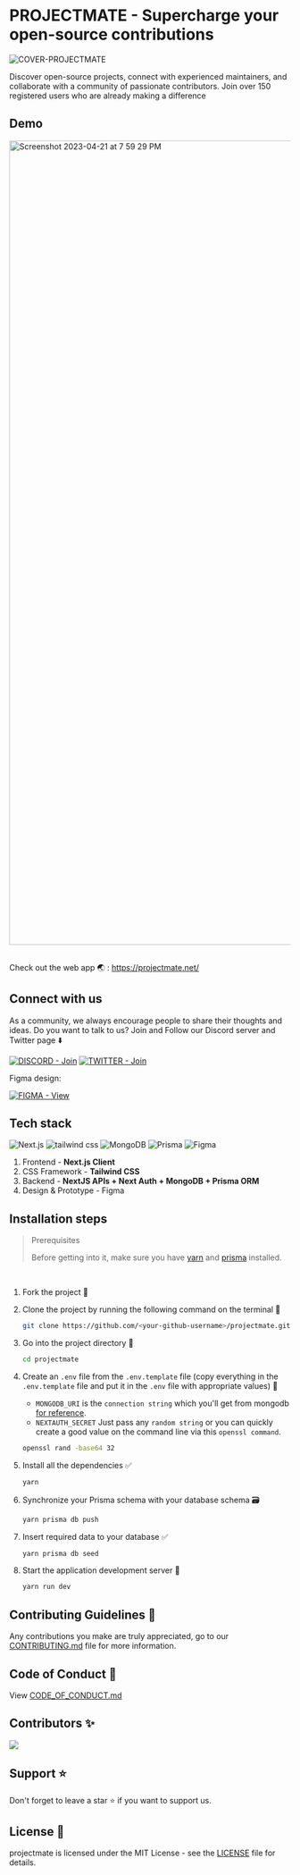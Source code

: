 <div align="left">
  <h1>PROJECTMATE - Supercharge your open-source contributions</h1>
</div>

![COVER-PROJECTMATE](https://user-images.githubusercontent.com/48400770/233674059-211646c9-920a-4104-9303-a2b0994041a4.png)

Discover open-source projects, connect with experienced maintainers, and collaborate with a community of passionate contributors. Join over 150 registered users who are already making a difference

## Demo

<a href="https://www.projectmate.net/" target="_blank">
   <img width="1440" alt="Screenshot 2023-04-21 at 7 59 29 PM" src="https://user-images.githubusercontent.com/48400770/233662090-85fc2db2-0d4e-498b-8cf1-946f0c5499e1.png">
</a>
<br>
<br>

Check out the web app 🌏 : https://projectmate.net/

## Connect with us

As a community, we always encourage people to share their thoughts and ideas. Do you want to talk to us? Join and Follow our Discord server and Twitter page ⬇️ 

[![DISCORD - Join](https://img.shields.io/badge/DISCORD-Join-15a34a?style=for-the-badge&logo=discord&logoColor=white)](https://discord.gg/FQtyMWFZQ9)
[![TWITTER - Join](https://img.shields.io/badge/TWITTER-Follow-15a34a?style=for-the-badge&logo=twitter&logoColor=white)](https://twitter.com/projectmateHQ)

Figma design:

[![FIGMA - View](https://img.shields.io/badge/Figma-View-15a34a?style=for-the-badge&logo=figma&logoColor=white)](https://www.figma.com/file/3v3ckbS8o24Me4L93so4js/projectmate)

## Tech stack

![Next.js](https://img.shields.io/badge/Next.js-15a34a?style=for-the-badge&logo=next.js&logoColor=white)
![tailwind css](https://img.shields.io/badge/tailwind_css-15a34a?style=for-the-badge&logo=tailwindcss&logoColor=white)
![MongoDB](https://img.shields.io/badge/MongoDB-15a34a?style=for-the-badge&logo=mongodb&logoColor=white)
![Prisma](https://img.shields.io/badge/Prisma-15a34a?style=for-the-badge&logo=prisma&logoColor=white)
![Figma](https://img.shields.io/badge/Figma-15a34a?style=for-the-badge&logo=figma&logoColor=white)

1. Frontend - **Next.js Client**
2. CSS Framework - **Tailwind CSS**
3. Backend - **NextJS APIs + Next Auth + MongoDB + Prisma ORM**
4. Design & Prototype - Figma

## Installation steps


> Prerequisites
>
> Before getting into it, make sure you have [yarn](https://yarnpkg.com/) and [prisma](https://prisma.io) installed.

<br>

1. Fork the project 🔧

2. Clone the project by running the following command on the terminal 🔽
   ```sh
   git clone https://github.com/<your-github-username>/projectmate.git
   ```
3. Go into the project directory 🔽
   ```sh
   cd projectmate
   ```
4. Create an `.env` file from the `.env.template` file (copy everything in the `.env.template` file and put it in the `.env` file with appropriate values) 📄

   - `MONGODB_URI` is the `connection string` which you'll get from mongodb [for reference](https://www.mongodb.com/docs/manual/reference/connection-string/).
   - `NEXTAUTH_SECRET` Just pass any `random string` or you can quickly create a good value on the command line via this `openssl command`.
     <br>

   ```sh
   openssl rand -base64 32
   ```

5. Install all the dependencies ✅
   ```sh
   yarn
   ```
6. Synchronize your Prisma schema with your database schema 🗃
   ```sh
   yarn prisma db push
   ```
7. Insert required data to your database ✅
   ```sh
   yarn prisma db seed
   ```
8. Start the application development server 🚀
   ```sh
   yarn run dev
   ```

## Contributing Guidelines 📜

Any contributions you make are truly appreciated, go to our [CONTRIBUTING.md](https://github.com/rohitdasu/projectmate/blob/main/CONTRIBUTING.md) file for more information.

## Code of Conduct 📜

View [CODE_OF_CONDUCT.md](https://github.com/rohitdasu/projectmate/blob/main/CODE_OF_CONDUCT.md)

## Contributors ✨

<a href="https://github.com/rohitdasu/projectmate/graphs/contributors">
  <img src="https://contrib.rocks/image?repo=rohitdasu/projectmate" />
</a>


## Support ⭐

Don't forget to leave a star ⭐ if you want to support us.

## License 📃

projectmate is licensed under the MIT License - see the [LICENSE](https://github.com/rohitdasu/projectmate/blob/main/LICENSE) file for details.

